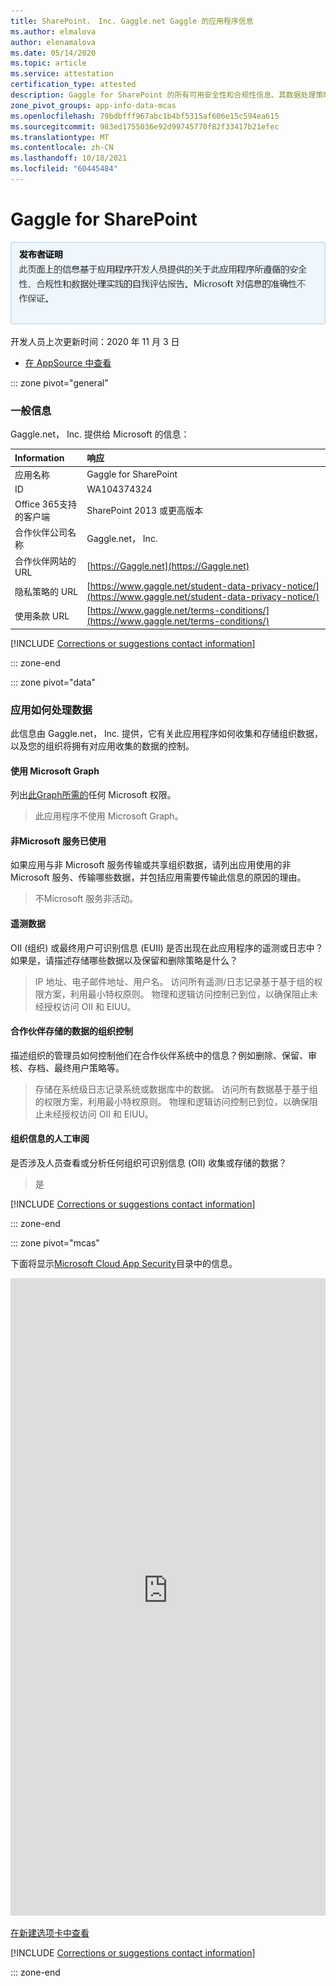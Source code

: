 ```yaml
---
title: SharePoint， Inc. Gaggle.net Gaggle 的应用程序信息
ms.author: elmalova
author: elenamalova
ms.date: 05/14/2020
ms.topic: article
ms.service: attestation
certification_type: attested
description: Gaggle for SharePoint 的所有可用安全性和合规性信息、其数据处理策略、Microsoft Cloud App Security 应用程序目录信息以及 CSA STAR 注册表中的安全/合规性信息。
zone_pivot_groups: app-info-data-mcas
ms.openlocfilehash: 79bdbfff967abc1b4bf5315af606e15c594ea615
ms.sourcegitcommit: 983ed1755036e92d99745770f82f33417b21efec
ms.translationtype: MT
ms.contentlocale: zh-CN
ms.lasthandoff: 10/18/2021
ms.locfileid: "60445484"
---
```

# <a name="gaggle-for-sharepoint"></a>Gaggle for SharePoint

<p></p>
<img alt="Publisher Attestation: The information on this page is based on a self-assessment report provided by the app developer on the security, compliance, and data handling practices followed by this app. Microsoft makes no guarantees regarding the accuracy of the information." src="../media/attested.png" width="650" />
<p>开发人员上次更新时间：2020 年 11 月 3 日</p>

* <a href="https://appsource.microsoft.com/product/office/WA104374324" target="_blank">在 AppSource 中查看</a>

::: zone pivot="general"

### <a name="general-information"></a>一般信息

Gaggle.net， Inc. 提供给 Microsoft 的信息：

| **Information** | **响应** |
|:----------------|:-------------|
| 应用名称 | Gaggle for SharePoint |
| ID | WA104374324 |
| Office 365支持的客户端 | SharePoint 2013 或更高版本 |
| 合作伙伴公司名称 | Gaggle.net， Inc. |
| 合作伙伴网站的 URL | [https://Gaggle.net](https://Gaggle.net) |
| 隐私策略的 URL | [https://www.gaggle.net/student-data-privacy-notice/](https://www.gaggle.net/student-data-privacy-notice/) |
| 使用条款 URL | [https://www.gaggle.net/terms-conditions/](https://www.gaggle.net/terms-conditions/) |

 [!INCLUDE [Corrections or suggestions contact information](../includes/corrections-or-suggestions.md)]

::: zone-end

::: zone pivot="data"

### <a name="how-the-app-handles-data"></a>应用如何处理数据

此信息由 Gaggle.net， Inc. 提供，它有关此应用程序如何收集和存储组织数据，以及您的组织将拥有对应用收集的数据的控制。

#### <a name="data-access-using-microsoft-graph"></a>使用 Microsoft Graph

列出[此Graph所需的](https://docs.microsoft.com/graph/permissions-reference)任何 Microsoft 权限。

>此应用程序不使用 Microsoft Graph。


#### <a name="non-microsoft-services-used"></a>非Microsoft 服务已使用

如果应用与非 Microsoft 服务传输或共享组织数据，请列出应用使用的非 Microsoft 服务、传输哪些数据，并包括应用需要传输此信息的原因的理由。

>不Microsoft 服务非活动。



#### <a name="telemetry-data"></a>遥测数据

OII (组织) 或最终用户可识别信息 (EUII) 是否出现在此应用程序的遥测或日志中？ 如果是，请描述存储哪些数据以及保留和删除策略是什么？

>IP 地址、电子邮件地址、用户名。 访问所有遥测/日志记录基于基于组的权限方案，利用最小特权原则。 物理和逻辑访问控制已到位，以确保阻止未经授权访问 OII 和 EIUU。

#### <a name="organizational-controls-for-data-stored-by-partner"></a>合作伙伴存储的数据的组织控制

描述组织的管理员如何控制他们在合作伙伴系统中的信息？例如删除、保留、审核、存档、最终用户策略等。

>存储在系统级日志记录系统或数据库中的数据。 访问所有数据基于基于组的权限方案，利用最小特权原则。 物理和逻辑访问控制已到位，以确保阻止未经授权访问 OII 和 EIUU。

#### <a name="human-review-of-organizational-information"></a>组织信息的人工审阅

是否涉及人员查看或分析任何组织可识别信息 (OII) 收集或存储的数据？

>是

[!INCLUDE [Corrections or suggestions contact information](../includes/corrections-or-suggestions.md)]

::: zone-end

::: zone pivot="mcas"

下面将显示[Microsoft Cloud App Security](https://www.microsoft.com/enterprise-mobility-security/cloud-app-security)目录中的信息。

<iframe height='1020' title='Microsoft Cloud App Security信息' src='https://appmcasinfoprod.azurewebsites.net/#/dashboard/20688' frameborder='no' style='width: 100%;'></iframe>

<a href="https://appmcasinfoprod.azurewebsites.net/#/dashboard/20688" target="_blank">在新建选项卡中查看</a>

[!INCLUDE [Corrections or suggestions contact information](../includes/corrections-or-suggestions.md)]

::: zone-end

